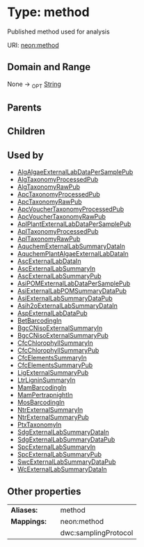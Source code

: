 
# Type: method


Published method used for analysis

URI: [neon:method](https://data.neonscience.org/method)


## Domain and Range

None ->  <sub>OPT</sub> [String](types/String.md)

## Parents


## Children


## Used by

 * [AlgAlgaeExternalLabDataPerSamplePub](AlgAlgaeExternalLabDataPerSamplePub.md)
 * [AlgTaxonomyProcessedPub](AlgTaxonomyProcessedPub.md)
 * [AlgTaxonomyRawPub](AlgTaxonomyRawPub.md)
 * [ApcTaxonomyProcessedPub](ApcTaxonomyProcessedPub.md)
 * [ApcTaxonomyRawPub](ApcTaxonomyRawPub.md)
 * [ApcVoucherTaxonomyProcessedPub](ApcVoucherTaxonomyProcessedPub.md)
 * [ApcVoucherTaxonomyRawPub](ApcVoucherTaxonomyRawPub.md)
 * [AplPlantExternalLabDataPerSamplePub](AplPlantExternalLabDataPerSamplePub.md)
 * [AplTaxonomyProcessedPub](AplTaxonomyProcessedPub.md)
 * [AplTaxonomyRawPub](AplTaxonomyRawPub.md)
 * [AquchemExternalLabSummaryDataIn](AquchemExternalLabSummaryDataIn.md)
 * [AquchemPlantAlgaeExternalLabDataIn](AquchemPlantAlgaeExternalLabDataIn.md)
 * [AscExternalLabDataIn](AscExternalLabDataIn.md)
 * [AscExternalLabSummaryIn](AscExternalLabSummaryIn.md)
 * [AscExternalLabSummaryPub](AscExternalLabSummaryPub.md)
 * [AsiPOMExternalLabDataPerSamplePub](AsiPOMExternalLabDataPerSamplePub.md)
 * [AsiExternalLabPOMSummaryDataPub](AsiExternalLabPOMSummaryDataPub.md)
 * [AsiExternalLabSummaryDataPub](AsiExternalLabSummaryDataPub.md)
 * [Asih2oExternalLabSummaryDataIn](Asih2oExternalLabSummaryDataIn.md)
 * [AspExternalLabDataPub](AspExternalLabDataPub.md)
 * [BetBarcodingIn](BetBarcodingIn.md)
 * [BgcCNisoExternalSummaryIn](BgcCNisoExternalSummaryIn.md)
 * [BgcCNisoExternalSummaryPub](BgcCNisoExternalSummaryPub.md)
 * [CfcChlorophyllSummaryIn](CfcChlorophyllSummaryIn.md)
 * [CfcChlorophyllSummaryPub](CfcChlorophyllSummaryPub.md)
 * [CfcElementsSummaryIn](CfcElementsSummaryIn.md)
 * [CfcElementsSummaryPub](CfcElementsSummaryPub.md)
 * [LigExternalSummaryPub](LigExternalSummaryPub.md)
 * [LtrLigninSummaryIn](LtrLigninSummaryIn.md)
 * [MamBarcodingIn](MamBarcodingIn.md)
 * [MamPertrapnightIn](MamPertrapnightIn.md)
 * [MosBarcodingIn](MosBarcodingIn.md)
 * [NtrExternalSummaryIn](NtrExternalSummaryIn.md)
 * [NtrExternalSummaryPub](NtrExternalSummaryPub.md)
 * [PtxTaxonomyIn](PtxTaxonomyIn.md)
 * [SdgExternalLabSummaryDataIn](SdgExternalLabSummaryDataIn.md)
 * [SdgExternalLabSummaryDataPub](SdgExternalLabSummaryDataPub.md)
 * [SpcExternalLabSummaryIn](SpcExternalLabSummaryIn.md)
 * [SpcExternalLabSummaryPub](SpcExternalLabSummaryPub.md)
 * [SwcExternalLabSummaryDataPub](SwcExternalLabSummaryDataPub.md)
 * [WcExternalLabSummaryDataIn](WcExternalLabSummaryDataIn.md)

## Other properties

|  |  |  |
| --- | --- | --- |
| **Aliases:** | | method |
| **Mappings:** | | neon:method |
|  | | dwc:samplingProtocol |

